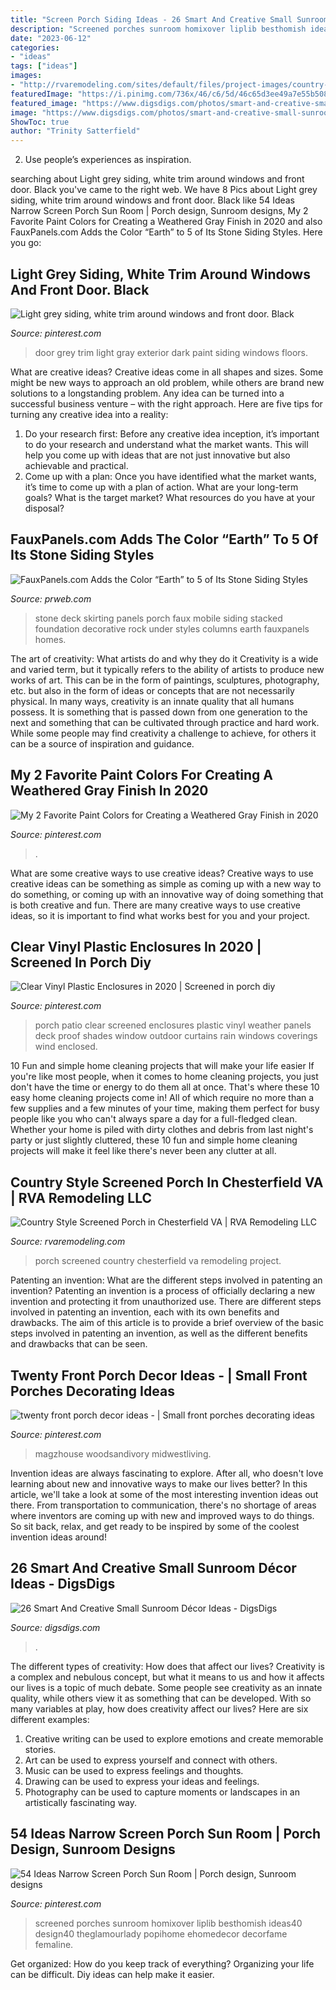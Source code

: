 ```yaml
---
title: "Screen Porch Siding Ideas - 26 Smart And Creative Small Sunroom Décor Ideas"
description: "Screened porches sunroom homixover liplib besthomish ideas40 design40 theglamourlady popihome ehomedecor decorfame femaline"
date: "2023-06-12"
categories:
- "ideas"
tags: ["ideas"]
images:
- "http://rvaremodeling.com/sites/default/files/project-images/country-style-screened-porch-2.jpg"
featuredImage: "https://i.pinimg.com/736x/46/c6/5d/46c65d3ee49a7e55b508cda3dcbd140a.jpg"
featured_image: "https://www.digsdigs.com/photos/smart-and-creative-small-sunroom-decor-ideas-13.jpg"
image: "https://www.digsdigs.com/photos/smart-and-creative-small-sunroom-decor-ideas-13.jpg"
ShowToc: true
author: "Trinity Satterfield"
---
```



2. Use people’s experiences as inspiration.

	

		
searching about Light grey siding, white trim around windows and front door. Black you've came to the right web. We have 8 Pics about Light grey siding, white trim around windows and front door. Black like 54 Ideas Narrow Screen Porch Sun Room | Porch design, Sunroom designs, My 2 Favorite Paint Colors for Creating a Weathered Gray Finish in 2020 and also FauxPanels.com Adds the Color “Earth” to 5 of Its Stone Siding Styles. Here you go:
		
    
## Light Grey Siding, White Trim Around Windows And Front Door. Black

<img loading=lazy src="https://i.pinimg.com/736x/f4/7d/4b/f47d4b3ea1d437f62973417496ea3f8e.jpg" onerror="this.onerror=null;this.src='https://tse1.mm.bing.net/th?id=OIP.51cDs9kfKNsw3vvNXCAM4AHaLH&amp;pid=15.1';" alt="Light grey siding, white trim around windows and front door. Black">

_Source: pinterest.com_

>door grey trim light gray exterior dark paint siding windows floors. 

	

What are creative ideas?
Creative ideas come in all shapes and sizes. Some might be new ways to approach an old problem, while others are brand new solutions to a longstanding problem. Any idea can be turned into a successful business venture – with the right approach. Here are five tips for turning any creative idea into a reality: 
1. Do your research first: Before any creative idea inception, it’s important to do your research and understand what the market wants. This will help you come up with ideas that are not just innovative but also achievable and practical. 
2. Come up with a plan: Once you have identified what the market wants, it’s time to come up with a plan of action. What are your long-term goals? What is the target market? What resources do you have at your disposal?

    
## FauxPanels.com Adds The Color “Earth” To 5 Of Its Stone Siding Styles

<img loading=lazy src="http://ww1.prweb.com/prfiles/2012/12/11/10227808/norwich-earth-deck172.jpg" onerror="this.onerror=null;this.src='https://tse2.mm.bing.net/th?id=OIP.QoOiH_njXv51Vb6nhExoSQHaFj&amp;pid=15.1';" alt="FauxPanels.com Adds the Color “Earth” to 5 of Its Stone Siding Styles">

_Source: prweb.com_

>stone deck skirting panels porch faux mobile siding stacked foundation decorative rock under styles columns earth fauxpanels homes. 

	

The art of creativity: What artists do and why they do it
Creativity is a wide and varied term, but it typically refers to the ability of artists to produce new works of art. This can be in the form of paintings, sculptures, photography, etc. but also in the form of ideas or concepts that are not necessarily physical. In many ways, creativity is an innate quality that all humans possess. It is something that is passed down from one generation to the next and something that can be cultivated through practice and hard work. While some people may find creativity a challenge to achieve, for others it can be a source of inspiration and guidance.

    
## My 2 Favorite Paint Colors For Creating A Weathered Gray Finish In 2020

<img loading=lazy src="https://i.pinimg.com/736x/8d/0c/35/8d0c355386973323ee1169bd1049817b.jpg" onerror="this.onerror=null;this.src='https://tse3.mm.bing.net/th?id=OIP.8PKFU0CpB5Uf_oaxMw1TcQHaLH&amp;pid=15.1';" alt="My 2 Favorite Paint Colors for Creating a Weathered Gray Finish in 2020">

_Source: pinterest.com_

>. 

	

What are some creative ways to use creative ideas?
Creative ways to use creative ideas can be something as simple as coming up with a new way to do something, or coming up with an innovative way of doing something that is both creative and fun. There are many creative ways to use creative ideas, so it is important to find what works best for you and your project.

    
## Clear Vinyl Plastic Enclosures In 2020 | Screened In Porch Diy

<img loading=lazy src="https://i.pinimg.com/736x/d8/cd/bd/d8cdbd56d86c5f1bbdd678f714a56776--deck-enclosures-screened-patio.jpg" onerror="this.onerror=null;this.src='https://tse3.mm.bing.net/th?id=OIP.hYPj1ijCPfm2G1v3PD4EGQHaE8&amp;pid=15.1';" alt="Clear Vinyl Plastic Enclosures in 2020 | Screened in porch diy">

_Source: pinterest.com_

>porch patio clear screened enclosures plastic vinyl weather panels deck proof shades window outdoor curtains rain windows coverings wind enclosed. 

	

10 Fun and simple home cleaning projects that will make your life easier
If you're like most people, when it comes to home cleaning projects, you just don't have the time or energy to do them all at once. That's where these 10 easy home cleaning projects come in! All of which require no more than a few supplies and a few minutes of your time, making them perfect for busy people like you who can't always spare a day for a full-fledged clean. Whether your home is piled with dirty clothes and debris from last night's party or just slightly cluttered, these 10 fun and simple home cleaning projects will make it feel like there's never been any clutter at all.

    
## Country Style Screened Porch In Chesterfield VA | RVA Remodeling LLC

<img loading=lazy src="http://rvaremodeling.com/sites/default/files/project-images/country-style-screened-porch-2.jpg" onerror="this.onerror=null;this.src='https://tse3.mm.bing.net/th?id=OIP.g2ig7_67B765NUe7hpdu5wHaE8&amp;pid=15.1';" alt="Country Style Screened Porch in Chesterfield VA | RVA Remodeling LLC">

_Source: rvaremodeling.com_

>porch screened country chesterfield va remodeling project. 

	

Patenting an invention: What are the different steps involved in patenting an invention?
Patenting an invention is a process of officially declaring a new invention and protecting it from unauthorized use. There are different steps involved in patenting an invention, each with its own benefits and drawbacks. The aim of this article is to provide a brief overview of the basic steps involved in patenting an invention, as well as the different benefits and drawbacks that can be seen.

    
## Twenty Front Porch Decor Ideas - | Small Front Porches Decorating Ideas

<img loading=lazy src="https://i.pinimg.com/736x/97/5c/fa/975cfa561e076f35db8617453a876903.jpg" onerror="this.onerror=null;this.src='https://tse3.mm.bing.net/th?id=OIP.08DLmTfc3iJRPutAPhO8LwHaJ3&amp;pid=15.1';" alt="twenty front porch decor ideas - | Small front porches decorating ideas">

_Source: pinterest.com_

>magzhouse woodsandivory midwestliving. 

	

Invention ideas are always fascinating to explore. After all, who doesn't love learning about new and innovative ways to make our lives better? In this article, we'll take a look at some of the most interesting invention ideas out there. From transportation to communication, there's no shortage of areas where inventors are coming up with new and improved ways to do things. So sit back, relax, and get ready to be inspired by some of the coolest invention ideas around!

    
## 26 Smart And Creative Small Sunroom Décor Ideas - DigsDigs

<img loading=lazy src="https://www.digsdigs.com/photos/smart-and-creative-small-sunroom-decor-ideas-13.jpg" onerror="this.onerror=null;this.src='https://tse4.mm.bing.net/th?id=OIP.wsGvcBqgMRoGWp-mI36EngHaJ3&amp;pid=15.1';" alt="26 Smart And Creative Small Sunroom Décor Ideas - DigsDigs">

_Source: digsdigs.com_

>. 

	

The different types of creativity: How does that affect our lives?
Creativity is a complex and nebulous concept, but what it means to us and how it affects our lives is a topic of much debate. Some people see creativity as an innate quality, while others view it as something that can be developed. With so many variables at play, how does creativity affect our lives? Here are six different examples: 
1. Creative writing can be used to explore emotions and create memorable stories.
2. Art can be used to express yourself and connect with others.
3. Music can be used to express feelings and thoughts.
4. Drawing can be used to express your ideas and feelings.
5. Photography can be used to capture moments or landscapes in an artistically fascinating way. 

    
## 54 Ideas Narrow Screen Porch Sun Room | Porch Design, Sunroom Designs

<img loading=lazy src="https://i.pinimg.com/736x/46/c6/5d/46c65d3ee49a7e55b508cda3dcbd140a.jpg" onerror="this.onerror=null;this.src='https://tse3.mm.bing.net/th?id=OIP.JdKJw1X_9rBfWQQZM2P4GwAAAA&amp;pid=15.1';" alt="54 Ideas Narrow Screen Porch Sun Room | Porch design, Sunroom designs">

_Source: pinterest.com_

>screened porches sunroom homixover liplib besthomish ideas40 design40 theglamourlady popihome ehomedecor decorfame femaline. 

	

Get organized: How do you keep track of everything?
Organizing your life can be difficult. Diy ideas can help make it easier.

